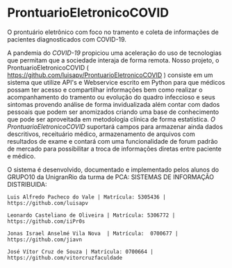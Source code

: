 # ProntuarioEletronicoCOVID

O prontuário eletrônico com foco no tramento e coleta de informações de pacientes diagnosticados com COVID-19. 

A pandemia do *COVID-19* propiciou uma aceleração do uso de tecnologias que permitam que a sociedade interaja de forma remota. Nosso projeto, o ProntuarioEletronicoCOVID ( https://github.com/luisapv/ProntuarioEletronicoCOVID )  consiste em um sistema que utilize API's e Webservice escrito em Python para que médicos possam ter acesso e compartilhar informações bem como realizar o acompanhamento do tramento ou evolução do quadro infeccioso e seus sintomas provendo análise de forma invidualizada além contar com dados pessoais que podem ser anomizados criando uma base de conhecimento que pode ser aproveitada em metodologia clínica de forma estatística.
*O ProntuarioEletronicoCOVID* suportará campos para armazenar ainda dados descritivos, receituário médico, armazenamento de arquivos com resultados de exame e contará com uma funcionalidade de forum padrão de mercado para possibilitar a troca de informações diretas entre paciente e médico.
  

O sistema é desenvolvido, documentado e implementado pelos alunos do GRUPO10 da UnigranRio da turma de PCA: SISTEMAS DE INFORMAÇÃO DISTRIBUIDA:

    Luis Alfredo Pacheco do Vale | Matrícula: 5305436 | https://github.com/luisapv
    
    Leonardo Casteliano de Oliveira | Matrícula: 5306772 | https://github.com/iiPr0s
    
    Jonas Israel Anselmé Vila Nova  | Matrícula:  0700677 | https://github.com/jiavn
    
    José Vítor Cruz de Souza | Matrícula: 0700664 | https://github.com/vitorcruzfaculdade
